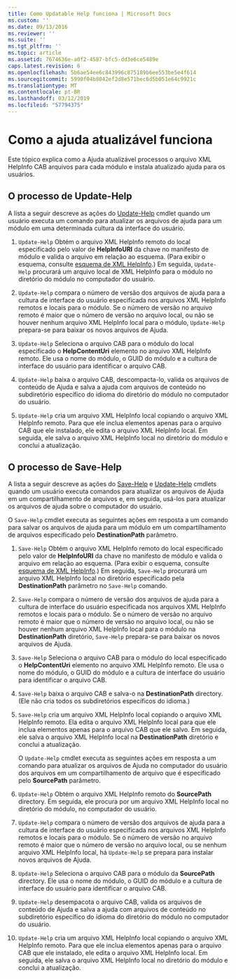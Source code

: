 ```yaml
---
title: Como Updatable Help funciona | Microsoft Docs
ms.custom: ''
ms.date: 09/13/2016
ms.reviewer: ''
ms.suite: ''
ms.tgt_pltfrm: ''
ms.topic: article
ms.assetid: 7674636e-a0f2-4587-bfc5-dd3e6ce5489e
caps.latest.revision: 6
ms.openlocfilehash: 5b6ae54ee6c843996c875189b6ee553be5e4f614
ms.sourcegitcommit: 5990f04b8042ef2d8e571bec6d5b051e64c9921c
ms.translationtype: MT
ms.contentlocale: pt-BR
ms.lasthandoff: 03/12/2019
ms.locfileid: "57794375"
---
```

# <a name="how-updatable-help-works"></a>Como a ajuda atualizável funciona

Este tópico explica como a Ajuda atualizável processos o arquivo XML HelpInfo CAB arquivos para cada módulo e instala atualizado ajuda para os usuários.

## <a name="the-update-help-process"></a>O processo de Update-Help

A lista a seguir descreve as ações do [Update-Help](/powershell/module/Microsoft.PowerShell.Core/Update-Help) cmdlet quando um usuário executa um comando para atualizar os arquivos de ajuda para um módulo em uma determinada cultura da interface do usuário.

1. `Update-Help` Obtém o arquivo XML HelpInfo remoto do local especificado pelo valor de **HelpInfoURI** da chave no manifesto de módulo e valida o arquivo em relação ao esquema. (Para exibir o esquema, consulte [esquema de XML HelpInfo](./helpinfo-xml-schema.md).) Em seguida, `Update-Help` procurará um arquivo local de XML HelpInfo para o módulo no diretório do módulo no computador do usuário.

2. `Update-Help` compara o número de versão dos arquivos de ajuda para a cultura de interface do usuário especificada nos arquivos XML HelpInfo remotos e locais para o módulo. Se o número de versão no arquivo remoto é maior que o número de versão no arquivo local, ou não se houver nenhum arquivo XML HelpInfo local para o módulo, `Update-Help` prepara-se para baixar os novos arquivos de Ajuda.

3. `Update-Help` Seleciona o arquivo CAB para o módulo do local especificado o **HelpContentUri** elemento no arquivo XML HelpInfo remoto. Ele usa o nome do módulo, o GUID do módulo e a cultura de interface do usuário para identificar o arquivo CAB.

4. `Update-Help` baixa o arquivo CAB, descompacta-lo, valida os arquivos de conteúdo de Ajuda e salva a ajuda com arquivos de conteúdo no subdiretório específico do idioma do diretório do módulo no computador do usuário.

5. `Update-Help` cria um arquivo XML HelpInfo local copiando o arquivo XML HelpInfo remoto. Para que ele inclua elementos apenas para o arquivo CAB que ele instalado, ele edita o arquivo XML HelpInfo local. Em seguida, ele salva o arquivo XML HelpInfo local no diretório do módulo e conclui a atualização.

## <a name="the-save-help-process"></a>O processo de Save-Help

A lista a seguir descreve as ações do [Save-Help](/powershell/module/Microsoft.PowerShell.Core/Save-Help) e [Update-Help](/powershell/module/Microsoft.PowerShell.Core/Update-Help) cmdlets quando um usuário executa comandos para atualizar os arquivos de Ajuda em um compartilhamento de arquivos e, em seguida, usá-los para atualizar os arquivos de ajuda sobre o computador do usuário.

O `Save-Help` cmdlet executa as seguintes ações em resposta a um comando para salvar os arquivos de ajuda para um módulo em um compartilhamento de arquivos especificado pelo **DestinationPath** parâmetro.

1. `Save-Help` Obtém o arquivo XML HelpInfo remoto do local especificado pelo valor de **HelpInfoURI** da chave no manifesto de módulo e valida o arquivo em relação ao esquema. (Para exibir o esquema, consulte [esquema de XML HelpInfo](./helpinfo-xml-schema.md).) Em seguida, `Save-Help` procurará um arquivo XML HelpInfo local no diretório especificado pela **DestinationPath** parâmetro no `Save-Help` comando.

2. `Save-Help` compara o número de versão dos arquivos de ajuda para a cultura de interface do usuário especificada nos arquivos XML HelpInfo remotos e locais para o módulo. Se o número de versão no arquivo remoto é maior que o número de versão no arquivo local, ou não se houver nenhum arquivo XML HelpInfo local para o módulo na **DestinationPath** diretório, `Save-Help` prepara-se para baixar os novos arquivos de Ajuda.

3. `Save-Help` Seleciona o arquivo CAB para o módulo do local especificado o **HelpContentUri** elemento no arquivo XML HelpInfo remoto. Ele usa o nome do módulo, o GUID do módulo e a cultura de interface do usuário para identificar o arquivo CAB.

4. `Save-Help` baixa o arquivo CAB e salva-o na **DestinationPath** directory. (Ele não cria todos os subdiretórios específicos do idioma.)

5. `Save-Help` cria um arquivo XML HelpInfo local copiando o arquivo XML HelpInfo remoto. Ela edita o arquivo XML HelpInfo local para que ele inclua elementos apenas para o arquivo CAB que ele salvo. Em seguida, ele salva o arquivo XML HelpInfo local na **DestinationPath** diretório e conclui a atualização.

   O `Update-Help` cmdlet executa as seguintes ações em resposta a um comando para atualizar os arquivos de Ajuda no computador do usuário dos arquivos em um compartilhamento de arquivo que é especificado pelo **SourcePath** parâmetro.

1. `Update-Help` Obtém o arquivo XML HelpInfo remoto do **SourcePath** directory. Em seguida, ele procura por um arquivo XML HelpInfo local no diretório do módulo, no computador do usuário.

2. `Update-Help` compara o número de versão dos arquivos de ajuda para a cultura de interface do usuário especificada nos arquivos XML HelpInfo remotos e locais para o módulo. Se o número de versão no arquivo remoto é maior que o número de versão no arquivo local, ou se nenhum arquivo XML HelpInfo local, há `Update-Help` se prepara para instalar novos arquivos de Ajuda.

3. `Update-Help` Seleciona o arquivo CAB para o módulo da **SourcePath** directory. Ele usa o nome do módulo, o GUID do módulo e a cultura de interface do usuário para identificar o arquivo CAB.

4. `Update-Help` desempacota o arquivo CAB, valida os arquivos de conteúdo de Ajuda e salva a ajuda com arquivos de conteúdo no subdiretório específico do idioma do diretório do módulo no computador do usuário.

5. `Update-Help` cria um arquivo XML HelpInfo local copiando o arquivo XML HelpInfo remoto. Para que ele inclua elementos apenas para o arquivo CAB que ele instalado, ele edita o arquivo XML HelpInfo local. Em seguida, ele salva o arquivo XML HelpInfo local no diretório do módulo e conclui a atualização.